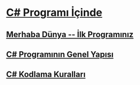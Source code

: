 # [C# Programı İçinde](index.md)
## [Merhaba Dünya -- İlk Programınız](hello-world-your-first-program.md)
## [C# Programının Genel Yapısı](general-structure-of-a-csharp-program.md)
## [C# Kodlama Kuralları](coding-conventions.md)
